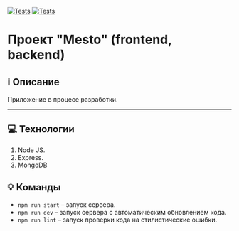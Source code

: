 [![Tests](https://github.com/IvanMonichev/express-mesto-gha/actions/workflows/tests-13-sprint.yml/badge.svg)](https://github.com/IvanMonichev/express-mesto-gha/actions/workflows/tests-13-sprint.yml) [![Tests](https://github.com/IvanMonichev/express-mesto-gha/actions/workflows/tests-14-sprint.yml/badge.svg)](https://github.com/IvanMonichev/express-mesto-gha/actions/workflows/tests-14-sprint.yml)
# Проект "Mesto" (frontend, backend)

## ℹ️ Описание
Приложение в процесе разработки.

___

## 💻 Технологии 
1. Node JS.
2. Express.
3. MongoDB


## 💡 Команды

- `npm run start` – запуск сервера.
- `npm run dev` – запуск сервера с автоматическим обновлением кода.
- `npm run lint` – запуск проверки кода на стилистические ошибки.
